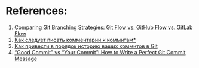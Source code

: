 
# References:

1. [Comparing Git Branching Strategies: Git Flow vs. GitHub Flow vs. GitLab Flow](https://jinlow.medium.com/comparing-git-branching-strategies-git-flow-vs-github-flow-vs-gitlab-flow-2e1dd28be103)
2. [Как следует писать комментарии к коммитам*](https://m.habr.com/ru/post/416887/)
3. [Как привести в порядок историю ваших коммитов в Git](https://m.habr.com/ru/company/plarium/blog/495328/)
4. [“Good Commit” vs “Your Commit”: How to Write a Perfect Git Commit Message](https://levelup.gitconnected.com/good-commit-vs-your-commit-how-to-write-a-perfect-git-commit-message-6e96ab6357fa)